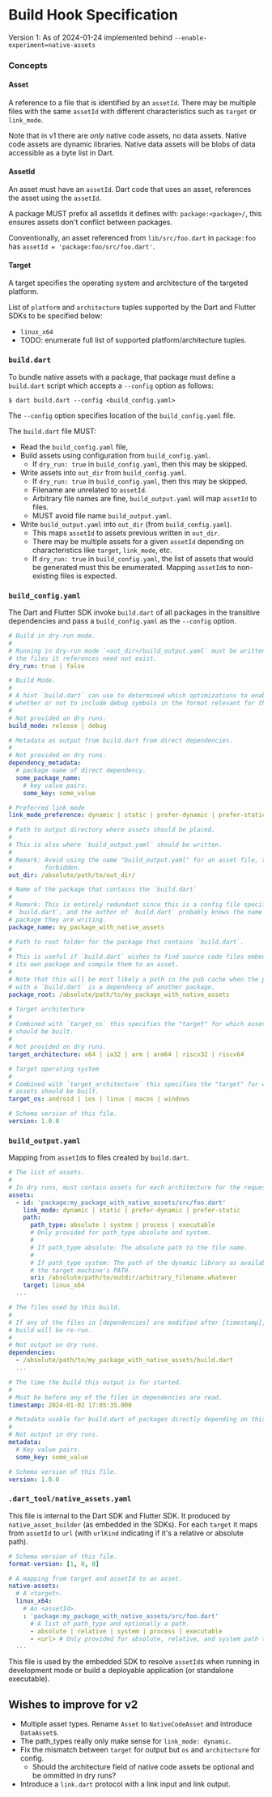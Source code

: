 Build Hook Specification
========================

Version 1: As of 2024-01-24 implemented behind `--enable-experiment=native-assets`

### Concepts

#### Asset
A reference to a file that is identified by an `assetId`. There may be multiple files with the
same `assetId` with different characteristics such as `target` or `link_mode`.

Note that in v1 there are _only_ native code assets, no data assets.
Native code assets are dynamic libraries.
Native data assets will be blobs of data accessible as a byte list in Dart.

#### AssetId
An asset must have an `assetId`. Dart code that uses an asset, references the
asset using the `assetId`.

A package MUST prefix all assetIds it defines with: `package:<package>/`, this
ensures assets don't conflict between packages.

Conventionally, an asset referenced from `lib/src/foo.dart` in `package:foo`
has `assetId = 'package:foo/src/foo.dart'`.

#### Target

A target specifies the operating system and architecture of the targeted platform.

List of `platform` and `architecture` tuples supported by the
Dart and Flutter SDKs to be specified below:
 * `linux_x64`
 * TODO: enumerate full list of supported platform/architecture tuples.



### `build.dart`
To bundle native assets with a package, that package must define a `build.dart`
script which accepts a `--config` option as follows:

```console
$ dart build.dart --config <build_config.yaml>
```

The `--config` option specifies location of the `build_config.yaml` file.

The `build.dart` file MUST:
 * Read the `build_config.yaml` file,
 * Build assets using configuration from `build_config.yaml`.
   * If `dry_run: true` in `build_config.yaml`, then this may be skipped.
 * Write assets into `out_dir` from `build_config.yaml`.
   * If `dry_run: true` in `build_config.yaml`, then this may be skipped.
   * Filename are unrelated to `assetId`.
   * Arbitrary file names are fine, `build_output.yaml` will map `assetId` to files. 
   * MUST avoid file name `build_output.yaml`.
 * Write `build_output.yaml` into `out_dir` (from `build_config.yaml`).
   * This maps `assetId` to assets previous written in `out_dir`.
   * There may be multiple assets for a given `assetId` depending on
     characteristics like `target`, `link_mode`, etc.
   * If `dry_run: true` in `build_config.yaml`, the list of assets that would be
     generated must this be enumerated. Mapping `assetId`s to non-existing files
     is expected.


### `build_config.yaml`
The Dart and Flutter SDK invoke `build.dart` of all packages in the transitive
dependencies and pass a `build_config.yaml` as the `--config` option.

```yaml
# Build in dry-run mode.
#
# Running in dry-run mode `<out_dir>/build_output.yaml` must be written, but
# the files it references need not exist.
dry_run: true | false

# Build Mode.
#
# A hint `build.dart` can use to determined which optimizations to enable and
# whether or not to include debug symbols in the format relevant for the asset.
#
# Not provided on dry runs.
build_mode: release | debug

# Metadata as output from build.dart from direct dependencies.
#
# Not provided on dry runs.
dependency_metadata:
  # package name of direct dependency.
  some_package_name:
    # key value pairs.
    some_key: some_value

# Preferred link mode
link_mode_preference: dynamic | static | prefer-dynamic | prefer-static

# Path to output directory where assets should be placed.
#
# This is also where `build_output.yaml` should be written.
#
# Remark: Avoid using the name "build_output.yaml" for an asset file, this is
#         forbidden.
out_dir: /absolute/path/to/out_dir/

# Name of the package that contains the `build.dart`
#
# Remark: This is entirely redundant since this is a config file specified to
# `build.dart`, and the author of `build.dart` probably knows the name of the
# package they are writing.
package_name: my_package_with_native_assets

# Path to root folder for the package that contains `build.dart`.
#
# This is useful if `build.dart` wishes to find source code files embedded in
# its own package and compile them to an asset.
#
# Note that this will be most likely a path in the pub cache when the package
# with a `build.dart` is a dependency of another package.
package_root: /absolute/path/to/my_package_with_native_assets

# Target architecture
#
# Combined with `target_os` this specifies the "target" for which assets
# should be built.
#
# Not provided on dry runs.
target_architecture: x64 | ia32 | arm | arm64 | riscv32 | riscv64

# Target operating system
#
# Combined with `target_architecture` this specifies the "target" for which
# assets should be built.
target_os: android | ios | linux | macos | windows

# Schema version of this file.
version: 1.0.0
```

### `build_output.yaml`
Mapping from `assetId`s to files created by `build.dart`.

```yaml
# The list of assets.
#
# In dry runs, must contain assets for each architecture for the requested os.
assets:
  - id: 'package:my_package_with_native_assets/src/foo.dart'
    link_mode: dynamic | static | prefer-dynamic | prefer-static
    path:
      path_type: absolute | system | process | executable
      # Only provided for path_type absolute and system.
      #
      # If path_type absolute: The absolute path to the file name.
      #
      # If path_type system: The path of the dynamic library as available on 
      # the target machine's PATH.
      uri: /absolute/path/to/outdir/arbitrary_filename.whatever
    target: linux_x64
  ...

# The files used by this build.
#
# If any of the files in [dependencies] are modified after [timestamp], the
# build will be re-run.
#
# Not output on dry runs.
dependencies:
  - /absolute/path/to/my_package_with_native_assets/build.dart
  ...

# The time the build this output is for started.
#
# Must be before any of the files in dependencies are read.
timestamp: 2024-01-02 17:05:35.000

# Metadata usable for build.dart of packages directly depending on this package.
#
# Not output in dry runs.
metadata:
  # Key value pairs.
  some_key: some_value

# Schema version of this file.
version: 1.0.0
```


### `.dart_tool/native_assets.yaml`

This file is internal to the Dart SDK and Flutter SDK.
It produced by `native_asset_builder` (as embedded in the SDKs).
For each `target` it maps from `assetId` to `url`
(with `urlKind` indicating if it's a relative or absolute path).

```yaml
# Schema version of this file.
format-version: [1, 0, 0]

# A mapping from target and assetId to an asset.
native-assets:
  # A <target>.
  linux_x64:
    # An <assetId>.
    : 'package:my_package_with_native_assets/src/foo.dart'
      # A list of path_type and optionally a path.
      - absolute | relative | system | process | executable
      - <url> # Only provided for absolute, relative, and system path types.
  ...
```

This file is used by the embedded SDK to resolve `assetId`s when running in
development mode or build a deployable application (or standalone executable).

## Wishes to improve for v2

* Multiple asset types. Rename `Asset` to `NativeCodeAsset` and introduce `DataAsset`s.
* The path_types really only make sense for `link_mode: dynamic`.
* Fix the mismatch between `target` for output but `os` and `architecture` for config.
  * Should the architecture field of native code assets be optional and be ommitted in dry runs?
* Introduce a `link.dart` protocol with a link input and link output.
